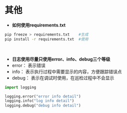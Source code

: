 # 其他
- **如何使用requirements.txt**
```bash
pip freeze > requirements.txt    #生成
pip install -r requirements.txt  #使用
```
<br/>

- **日志使用尽量只使用error、info、debug三个等级**
 - error： 表示错误
 - info：  表示执行过程中需要显示的内容，方便跟踪错误点
 - debug： 表示在调试时使用，在巡检过程中不会显示 
  
```python
import logging

logging.error("error info detail")
logging.info("log info detail")
logging.debug("debug info detail")
```
<br/>
